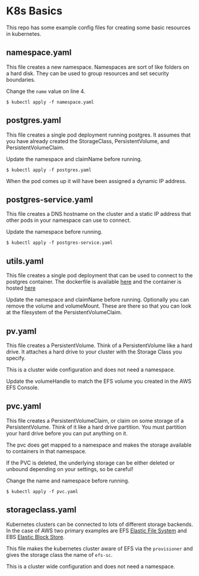 # K8s Basics

This repo has some example config files for creating some basic resources in
kubernetes.


## namespace.yaml
This file creates a new namespace. Namespaces are sort of like folders on a
hard disk. They can be used to group resources and set security boundaries.

Change the `name` value on line 4.

`$ kubectl apply -f namespace.yaml`

## postgres.yaml
This file creates a single pod deployment running postgres. It assumes
that you have already created the StorageClass, PersistentVolume, and PersistentVolumeClaim.

Update the namespace and claimName before running.

`$ kubectl apply -f postgres.yaml`

When the pod comes up it will have been assigned a dynamic IP address.

## postgres-service.yaml
This file creates a DNS hostname on the cluster and a static IP address that other pods in your
namespace can use to connect.

Update the namespace before running.

`$ kubectl apply -f postgres-service.yaml`

## utils.yaml
This file creates a single pod deployment that can be used to connect to the postgres container.
The dockerfile is available [here](https://github.com/groksrc/utils) and the container is hosted [here](https://hub.docker.com/r/groksrc/utils)

Update the namespace and claimName before running. Optionally you can remove the volume and volumeMount. These are there
so that you can look at the filesystem of the PersistentVolumeClaim.

## pv.yaml
This file creates a PersistentVolume. Think of a PersistentVolume like a hard
drive. It attaches a hard drive to your cluster with the Storage Class you specify.

This is a cluster wide configuration and does not need a namespace.

Update the volumeHandle to match the EFS volume you created in the AWS EFS Console.

## pvc.yaml
This file creates a PersistentVolumeClaim, or claim on some storage of a PersistentVolume.
Think of it like a hard drive partition. You must partition your hard drive before you
can put anything on it.

The pvc does get mapped to a namespace and makes the storage available to containers in
that namespace.

If the PVC is deleted, the underlying storage can be either deleted or unbound depending on your
settings, so be careful!

Change the name and namespace before running.

`$ kubectl apply -f pvc.yaml`

## storageclass.yaml

Kubernetes clusters can be connected to lots of different storage backends. In
the case of AWS two primary examples are EFS [Elastic File System](https://aws.amazon.com/efs/) and
EBS [Elastic Block Store](https://aws.amazon.com/ebs/).

This file makes the kubernetes cluster aware of EFS via the `provisioner` and gives
the storage class the name of `efs-sc`.

This is a cluster wide configuration and does not need a namespace.